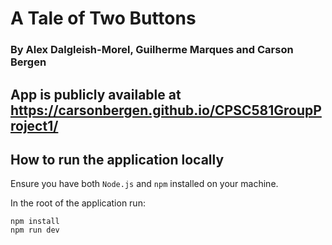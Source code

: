 # A Tale of Two Buttons
### By Alex Dalgleish-Morel, Guilherme Marques and Carson Bergen

## App is publicly available at https://carsonbergen.github.io/CPSC581GroupProject1/

## How to run the application locally

Ensure you have both `Node.js` and `npm` installed on your machine.

In the root of the application run:

```
npm install
npm run dev
```

